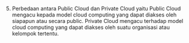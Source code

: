 5. Perbedaan antara Public Cloud dan Private Cloud yaitu Public Cloud mengacu kepada model cloud computing yang dapat diakses oleh siapapun atau secara public. Private Cloud mengacu terhadap model cloud computing yang dapat diakses oleh suatu organisasi atau kelompok tertentu.